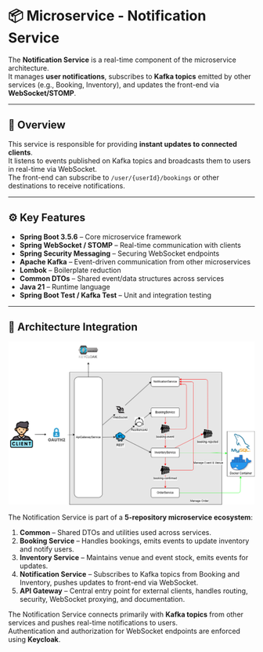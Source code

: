 # 📦 Microservice - Notification Service

The **Notification Service** is a real-time component of the microservice architecture.  
It manages **user notifications**, subscribes to **Kafka topics** emitted by other services (e.g., Booking, Inventory), and updates the front-end via **WebSocket/STOMP**.

---

## 🚀 Overview

This service is responsible for providing **instant updates to connected clients**.  
It listens to events published on Kafka topics and broadcasts them to users in real-time via WebSocket.  
The front-end can subscribe to `/user/{userId}/bookings` or other destinations to receive notifications.

---

## ⚙️ Key Features

- **Spring Boot 3.5.6** – Core microservice framework  
- **Spring WebSocket / STOMP** – Real-time communication with clients  
- **Spring Security Messaging** – Securing WebSocket endpoints  
- **Apache Kafka** – Event-driven communication from other microservices  
- **Lombok** – Boilerplate reduction  
- **Common DTOs** – Shared event/data structures across services  
- **Java 21** – Runtime language  
- **Spring Boot Test / Kafka Test** – Unit and integration testing  

---

## 🧩 Architecture Integration

![Architecture du projet](docs/schemaProject.png)

The Notification Service is part of a **5-repository microservice ecosystem**:

1. **Common** – Shared DTOs and utilities used across services.  
2. **Booking Service** – Handles bookings, emits events to update inventory and notify users.  
3. **Inventory Service** – Maintains venue and event stock, emits events for updates.  
4. **Notification Service** – Subscribes to Kafka topics from Booking and Inventory, pushes updates to front-end via WebSocket.  
5. **API Gateway** – Central entry point for external clients, handles routing, security, WebSocket proxying, and documentation.

The Notification Service connects primarily with **Kafka topics** from other services and pushes real-time notifications to users.  
Authentication and authorization for WebSocket endpoints are enforced using **Keycloak**.

